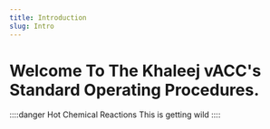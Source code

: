 ```yaml
---
title: Introduction
slug: Intro
---
```

# Welcome To The Khaleej vACC's Standard Operating Procedures.

::::danger Hot Chemical Reactions
This is getting wild
::::
